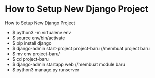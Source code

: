 # How to Setup New Django Project
How to Setup New Django Project
- $ python3 -m virtualenv env
- $ source env/bin/activate
- $ pip install django
- $ django-admin start-project project-baru //membuat project baru
- $ mv env project-baru/
- $ cd project-baru
- $ django-admin startapp web //membuat module baru
- $ python3 manage.py runserver
